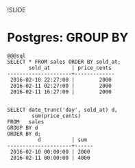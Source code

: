 !SLIDE

# Postgres: GROUP BY

    @@@sql
    SELECT * FROM sales ORDER BY sold_at;
           sold_at       | price_cents 
    ---------------------+-------------
     2016-02-10 22:27:00 |        2000
     2016-02-11 02:27:00 |        2000
     2016-02-11 16:27:00 |        2000


    SELECT date_trunc('day', sold_at) d,
            sum(price_cents)
    FROM   sales
    GROUP BY d
    ORDER BY d;
              d          | sum  
    ---------------------+------
     2016-02-10 00:00:00 | 2000
     2016-02-11 00:00:00 | 4000


